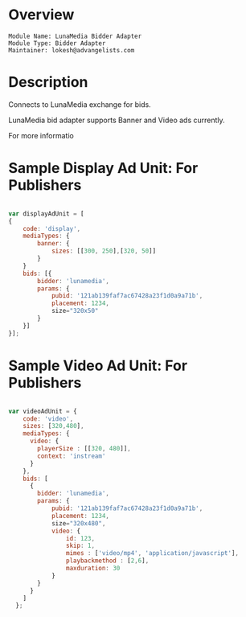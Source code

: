 # Overview

```
Module Name: LunaMedia Bidder Adapter
Module Type: Bidder Adapter
Maintainer: lokesh@advangelists.com
```

# Description

Connects to LunaMedia exchange for bids.

LunaMedia bid adapter supports Banner and Video ads currently.

For more informatio

# Sample Display Ad Unit: For Publishers
```javascript

var displayAdUnit = [
{
    code: 'display',
    mediaTypes: {
        banner: {
            sizes: [[300, 250],[320, 50]]
        }
    }
    bids: [{
        bidder: 'lunamedia',
        params: {
            pubid: '121ab139faf7ac67428a23f1d0a9a71b',
			placement: 1234,
			size="320x50"
        }
    }]
}];
```

# Sample Video Ad Unit: For Publishers
```javascript

var videoAdUnit = {
	code: 'video',
	sizes: [320,480],
	mediaTypes: {
	  video: {
	  	playerSize : [[320, 480]], 
	  	context: 'instream'
	  }
	},
    bids: [
      {
      	bidder: 'lunamedia',
      	params: {
        	pubid: '121ab139faf7ac67428a23f1d0a9a71b',
			placement: 1234,
			size="320x480",
        	video: {
            	id: 123,
            	skip: 1,
            	mimes : ['video/mp4', 'application/javascript'],
            	playbackmethod : [2,6],
            	maxduration: 30
          	}
      	}
      }
    ]
  };
```